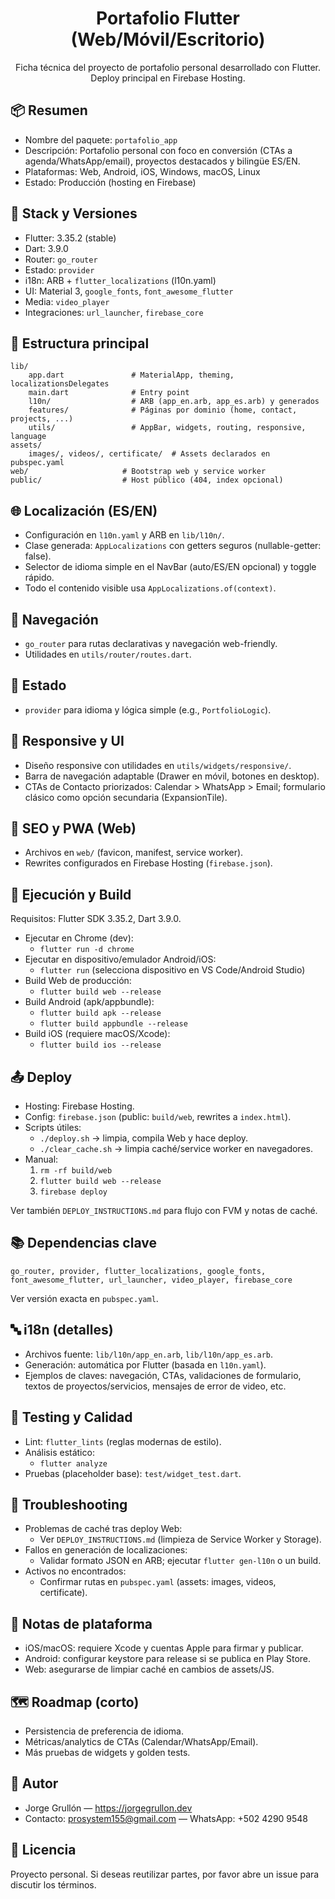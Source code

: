 <div align="center">

# Portafolio Flutter (Web/Móvil/Escritorio)

Ficha técnica del proyecto de portafolio personal desarrollado con Flutter. Deploy principal en Firebase Hosting.

</div>

## 📦 Resumen

- Nombre del paquete: `portafolio_app`
- Descripción: Portafolio personal con foco en conversión (CTAs a agenda/WhatsApp/email), proyectos destacados y bilingüe ES/EN.
- Plataformas: Web, Android, iOS, Windows, macOS, Linux
- Estado: Producción (hosting en Firebase)

## 🧰 Stack y Versiones

- Flutter: 3.35.2 (stable)
- Dart: 3.9.0
- Router: `go_router`
- Estado: `provider`
- i18n: ARB + `flutter_localizations` (l10n.yaml)
- UI: Material 3, `google_fonts`, `font_awesome_flutter`
- Media: `video_player`
- Integraciones: `url_launcher`, `firebase_core`

## 📁 Estructura principal

```
lib/
	app.dart               # MaterialApp, theming, localizationsDelegates
	main.dart              # Entry point
	l10n/                  # ARB (app_en.arb, app_es.arb) y generados
	features/              # Páginas por dominio (home, contact, projects, ...)
	utils/                 # AppBar, widgets, routing, responsive, language
assets/
	images/, videos/, certificate/  # Assets declarados en pubspec.yaml
web/                     # Bootstrap web y service worker
public/                  # Host público (404, index opcional)
```

## 🌐 Localización (ES/EN)

- Configuración en `l10n.yaml` y ARB en `lib/l10n/`.
- Clase generada: `AppLocalizations` con getters seguros (nullable-getter: false).
- Selector de idioma simple en el NavBar (auto/ES/EN opcional) y toggle rápido.
- Todo el contenido visible usa `AppLocalizations.of(context)`.

## 🧭 Navegación

- `go_router` para rutas declarativas y navegación web-friendly.
- Utilidades en `utils/router/routes.dart`.

## 🧠 Estado

- `provider` para idioma y lógica simple (e.g., `PortfolioLogic`).

## 📐 Responsive y UI

- Diseño responsive con utilidades en `utils/widgets/responsive/`.
- Barra de navegación adaptable (Drawer en móvil, botones en desktop).
- CTAs de Contacto priorizados: Calendar > WhatsApp > Email; formulario clásico como opción secundaria (ExpansionTile).

## 📄 SEO y PWA (Web)

- Archivos en `web/` (favicon, manifest, service worker).
- Rewrites configurados en Firebase Hosting (`firebase.json`).

## 🚀 Ejecución y Build

Requisitos: Flutter SDK 3.35.2, Dart 3.9.0.

- Ejecutar en Chrome (dev):
	- `flutter run -d chrome`
- Ejecutar en dispositivo/emulador Android/iOS:
	- `flutter run` (selecciona dispositivo en VS Code/Android Studio)
- Build Web de producción:
	- `flutter build web --release`
- Build Android (apk/appbundle):
	- `flutter build apk --release`
	- `flutter build appbundle --release`
- Build iOS (requiere macOS/Xcode):
	- `flutter build ios --release`

## 📤 Deploy

- Hosting: Firebase Hosting.
- Config: `firebase.json` (public: `build/web`, rewrites a `index.html`).
- Scripts útiles:
	- `./deploy.sh` → limpia, compila Web y hace deploy.
	- `./clear_cache.sh` → limpia caché/service worker en navegadores.
- Manual:
	1) `rm -rf build/web`
	2) `flutter build web --release`
	3) `firebase deploy`

Ver también `DEPLOY_INSTRUCTIONS.md` para flujo con FVM y notas de caché.

## 📚 Dependencias clave

```
go_router, provider, flutter_localizations, google_fonts,
font_awesome_flutter, url_launcher, video_player, firebase_core
```

Ver versión exacta en `pubspec.yaml`.

## 🔤 i18n (detalles)

- Archivos fuente: `lib/l10n/app_en.arb`, `lib/l10n/app_es.arb`.
- Generación: automática por Flutter (basada en `l10n.yaml`).
- Ejemplos de claves: navegación, CTAs, validaciones de formulario, textos de proyectos/servicios, mensajes de error de video, etc.

## 🧪 Testing y Calidad

- Lint: `flutter_lints` (reglas modernas de estilo).
- Análisis estático:
	- `flutter analyze`
- Pruebas (placeholder base): `test/widget_test.dart`.

## 🔧 Troubleshooting

- Problemas de caché tras deploy Web:
	- Ver `DEPLOY_INSTRUCTIONS.md` (limpieza de Service Worker y Storage).
- Fallos en generación de localizaciones:
	- Validar formato JSON en ARB; ejecutar `flutter gen-l10n` o un build.
- Activos no encontrados:
	- Confirmar rutas en `pubspec.yaml` (assets: images, videos, certificate).

## 🔐 Notas de plataforma

- iOS/macOS: requiere Xcode y cuentas Apple para firmar y publicar.
- Android: configurar keystore para release si se publica en Play Store.
- Web: asegurarse de limpiar caché en cambios de assets/JS.

## 🗺️ Roadmap (corto)

- Persistencia de preferencia de idioma.
- Métricas/analytics de CTAs (Calendar/WhatsApp/Email).
- Más pruebas de widgets y golden tests.

## 👤 Autor

- Jorge Grullón — https://jorgegrullon.dev
- Contacto: prosystem155@gmail.com — WhatsApp: +502 4290 9548

## 📝 Licencia

Proyecto personal. Si deseas reutilizar partes, por favor abre un issue para discutir los términos.
